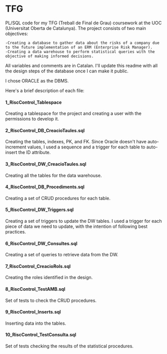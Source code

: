 # TFG

PL/SQL code for my TFG (Treball de Final de Grau) coursework at the UOC (Universitat Oberta de Catalunya). The project consists of two main objectives:

    -Creating a database to gather data about the risks of a company due to the future implementation of an ERM (Enterprise Risk Manager).
    -Creating a data warehouse to perform statistical queries with the objective of making informed decisions.

All variables and comments are in Catalan. I'll update this readme with all the design steps of the database once I can make it public.

I chose ORACLE as the DBMS.

Here's a brief description of each file:

#### 1_RiscControl_Tablespace

Creating a tablespace for the project and creating a user with the permissions to develop it.
#### 2_RiscControl_DB_CreacioTaules.sql

Creating the tables, indexes, PK, and FK. Since Oracle doesn't have auto-increment values, I used a sequence and a trigger for each table to auto-insert the ID attribute.
#### 3_RiscControl_DW_CreacioTaules.sql

Creating all the tables for the data warehouse.
#### 4_RiscControl_DB_Procediments.sql

Creating a set of CRUD procedures for each table.
#### 5_RiscControl_DW_Triggers.sql

Creating a set of triggers to update the DW tables. I used a trigger for each piece of data we need to update, with the intention of following best practices.
#### 6_RiscControl_DW_Consultes.sql

Creating a set of queries to retrieve data from the DW.
#### 7_RiscControl_CreacioRols.sql

Creating the roles identified in the design.
#### 8_RiscControl_TestAMB.sql

Set of tests to check the CRUD procedures.
#### 9_RiscControl_Inserts.sql

Inserting data into the tables.
#### 10_RiscControl_TestConsulta.sql

Set of tests checking the results of the statistical procedures.
